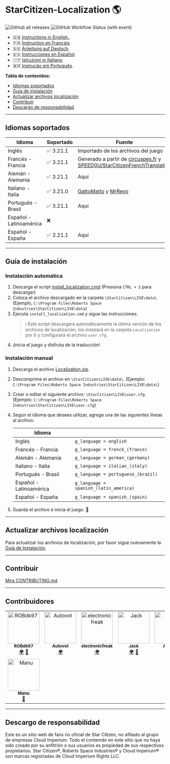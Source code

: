 # StarCitizen-Localization 🌎

![GitHub all releases](https://img.shields.io/github/downloads/Dymerz/StarCitizen-Localization/total)
![GitHub Workflow Status (with event)](https://img.shields.io/github/actions/workflow/status/Dymerz/StarCitizen-Localization/.github%2Fworkflows%2Fvalidate-global-ini.yaml?event=push&label=INI%20Validation&link=https%3A%2F%2Fgithub.com%2FDymerz%2FStarCitizen-Localization%2Factions%2Fworkflows%2Fvalidate-global-ini.yaml)


- 🇬🇧 [Instructions in English.](README.md).
- 🇫🇷 [Instruction en Français](README_fr.md).
- 🇩🇪 [Anleitung auf Deutsch](README_de.md).
- 🇪🇸 [Instrucciones en Español](README_es.md).
- 🇮🇹 [Istruzioni in Italiano](README_it.md).
- 🇧🇷 [Instrução em Português](README_ptbr.md).

**Tabla de contenidos:**
  - [Idiomas soportados](#idiomas-soportados)
  - [Guía de instalación](#guía-de-instalación)
  - [Actualizar archivos localización](#actualizar-archivos-localización)
  - [Contribuir](#contribuir)
  - [Descargo de responsabilidad](#descargo-de-responsabilidad)

---
## Idiomas soportados

| Idioma                  | Soportado  | Fuente |
| ----------------------- | ---------- | ------ |
| Inglés                  | ✅ 3.21.1  | Importado de los archivos del juego |
| Francés - Francia       | ✅ 3.21.1  | Generado a partir de [circuspes.fr](https://traduction.circuspes.fr) y [SPEED0U/StarCitizenFrenchTranslation](https://github.com/SPEED0U/StarCitizenFrenchTranslation) |
| Alemán - Alemania       | ✅ 3.21.1  | Aquí |
| Italiano - Italia       | ✅ 3.21.0  | [GattoMatto](https://robertsspaceindustries.com/citizens/GattoMatto) y [MrRevo](https://robertsspaceindustries.com/citizens/MrRevo) |
| Portugués - Brasil      | ✅ 3.21.1  | Aquí |
| Español - Latinoamérica | ❌         |
| Español - España        | ✅ 3.21.1  | Aquí |

---
## Guía de instalación

### Instalación automática
1. Descarga el script [install_localization.cmd](https://github.com/Dymerz/StarCitizen-Localization/releases/latest/download/install_localization.cmd) (Presiona `CTRL + S` para descargar)
2. Coloca el archivo descargado en la carpeta `\StarCitizen\LIVE\data\` (Ejemplo, `C:\Program Files\Roberts Space Industries\StarCitizen\LIVE\data`)
3. Ejecuta `install_localization.cmd` y sigue las instrucciones.
    > ℹ️ Este script descargará automáticamente la última versión de los archivos de localización, los instalará en la carpeta `Localization` por ti y configurará el archivo `user.cfg`.
4. ¡Inicia el juego y disfruta de la traducción!

### Instalación manual
1. Descarga el archivo [Localization.zip](https://github.com/Dymerz/StarCitizen-Localization/releases/latest/download/Localization.zip).
2. Descomprime el archivo en `\StarCitizen\LIVE\data\`. (Ejemplo: `C:\Program Files\Roberts Space Industries\StarCitizen\LIVE\data\`)
3. Crear o editar el siguiente archivo: `\StarCitizen\LIVE\user.cfg`. (Ejemplo: `C:\Program Files\Roberts Space Industries\StarCitizen\LIVE\user.cfg`)
4. Según el idioma que desees utilizar, agrega una de las siguientes líneas al archivo:

    | Idioma                |                                        |
    | ----------------------- | -------------------------------------- |
    | Inglés                  | `g_language = english`                 |
    | Francés - Francia       | `g_language = french_(france)`         |
    | Alemán - Alemania       | `g_language = german_(germany)`        |
    | Italiano - Italia       | `g_language = italian_(italy)`         |
    | Portugués - Brasil      | `g_language = portuguese_(brazil)`     |
    | Español - Latinoamérica | `g_language = spanish_(latin_america)` |
    | Español - España        | `g_language = spanish_(spain)`         |

5. Guarda el archivo e inicia el juego. 🚀

---
## Actualizar archivos localización
Para actualizar los archivos de localización, por favor sigue nuevamente la [Guía de Instalación](#guía-de-instalación).

---
## Contribuir
[Mira CONTRIBUTING.md](CONTRIBUTING.md)

---
## Contribuidores
<!-- ALL-CONTRIBUTORS-LIST:START - Do not remove or modify this section -->
<!-- prettier-ignore-start -->
<!-- markdownlint-disable -->
<table>
  <tbody>
    <tr>
      <td align="center" valign="top" width="14.28%"><a href="https://github.com/ROBdk97"><img src="https://avatars.githubusercontent.com/u/9892024?v=4?s=100" width="100px;" alt="ROBdk97"/><br /><sub><b>ROBdk97</b></sub></a><br /><a href="#translation-ROBdk97" title="Translation">🌍</a> <a href="#projectManagement-ROBdk97" title="Project Management">📆</a></td>
      <td align="center" valign="top" width="14.28%"><a href="https://github.com/Autovot"><img src="https://avatars.githubusercontent.com/u/87210193?v=4?s=100" width="100px;" alt="Autovot"/><br /><sub><b>Autovot</b></sub></a><br /><a href="#translation-Autovot" title="Translation">🌍</a></td>
      <td align="center" valign="top" width="14.28%"><a href="https://github.com/electronicfreak"><img src="https://avatars.githubusercontent.com/u/11193801?v=4?s=100" width="100px;" alt="electronicfreak"/><br /><sub><b>electronicfreak</b></sub></a><br /><a href="#translation-electronicfreak" title="Translation">🌍</a></td>
      <td align="center" valign="top" width="14.28%"><a href="https://github.com/Jack-mk"><img src="https://avatars.githubusercontent.com/u/22667101?v=4?s=100" width="100px;" alt="Jack"/><br /><sub><b>Jack</b></sub></a><br /><a href="#translation-Jack-mk" title="Translation">🌍</a> <a href="#projectManagement-Jack-mk" title="Project Management">📆</a></td>
      <td align="center" valign="top" width="14.28%"><a href="https://github.com/Auhrus"><img src="https://avatars.githubusercontent.com/u/57270834?v=4?s=100" width="100px;" alt="Auhrus"/><br /><sub><b>Auhrus</b></sub></a><br /><a href="#translation-Auhrus" title="Translation">🌍</a> <a href="#projectManagement-Auhrus" title="Project Management">📆</a></td>
      <td align="center" valign="top" width="14.28%"><a href="https://github.com/Nxzzin"><img src="https://avatars.githubusercontent.com/u/148262077?v=4?s=100" width="100px;" alt="Nxzzin"/><br /><sub><b>Nxzzin</b></sub></a><br /><a href="#translation-Nxzzin" title="Translation">🌍</a></td>
      <td align="center" valign="top" width="14.28%"><a href="https://github.com/InterPlay02"><img src="https://avatars.githubusercontent.com/u/23037423?v=4?s=100" width="100px;" alt="InterPlay"/><br /><sub><b>InterPlay</b></sub></a><br /><a href="#translation-InterPlay02" title="Translation">🌍</a></td>
    </tr>
    <tr>
      <td align="center" valign="top" width="14.28%"><a href="https://github.com/Brill65"><img src="https://avatars.githubusercontent.com/u/8363399?v=4?s=100" width="100px;" alt="Manu"/><br /><sub><b>Manu</b></sub></a><br /><a href="#review-Brill65" title="Reviewed Pull Requests">👀</a></td>
    </tr>
  </tbody>
</table>

<!-- markdownlint-restore -->
<!-- prettier-ignore-end -->

<!-- ALL-CONTRIBUTORS-LIST:END -->

---
## Descargo de responsabilidad
Este es un sitio web de fans no oficial de Star Citizen, no afiliado al grupo de empresas Cloud Imperium. Todo el contenido en este sitio que no haya sido creado por su anfitrión o sus usuarios es propiedad de sus respectivos propietarios. Star Citizen®, Roberts Space Industries® y Cloud Imperium® son marcas registradas de Cloud Imperium Rights LLC.

